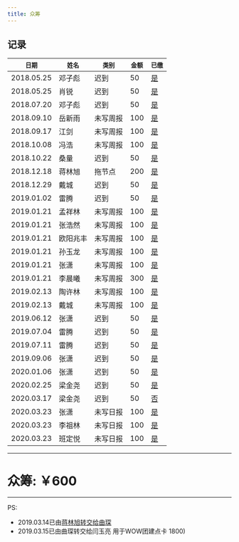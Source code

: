 ```yaml
---
title: 众筹
---
```


## 记录

| `日期` | `姓名` | `类别` | `金额` | `已缴` | 
| ------ | ----- | ------ | ------ | ----- | 
| 2018.05.25 | 邓子彪 | 迟到 | 50 | [是](https://github.com/G-Cinder/Memoranda/blob/master/source/assets/crowdfundings/20180525_062731000_iOS.png)| 
| 2018.05.25 | 肖锐 | 迟到 | 50 | [是](https://github.com/G-Cinder/Memoranda/blob/master/source/assets/crowdfundings/20180525_071525000_iOS.png)| 
| 2018.07.20 | 邓子彪 | 迟到 | 50 | [是](https://github.com/G-Cinder/Memoranda/blob/master/source/assets/crowdfundings/20180720_013507000_iOS.png)| 
| 2018.09.10 | 岳新雨 | 未写周报 | 100 | [是](https://github.com/G-Cinder/Memoranda/blob/master/source/assets/crowdfundings/20180911_010935000_iOS.png)| 
| 2018.09.17 | 江剑 | 未写周报 | 100 | [是](https://github.com/G-Cinder/Memoranda/blob/master/source/assets/crowdfundings/20180918_005923000_iOS.png)| 
| 2018.10.08 | 冯浩 | 未写周报 | 100 | [是](https://github.com/G-Cinder/Memoranda/blob/master/source/assets/crowdfundings/20181008_085527000_iOS.png)| 
| 2018.10.22 | 桑量 | 迟到 | 50 | [是](https://github.com/G-Cinder/Memoranda/blob/master/source/assets/crowdfundings/20181022_015823000_iOS.png)| 
| 2018.12.18 | 蒋林旭 | 拖节点 | 200 | [是](https://github.com/G-Cinder/Memoranda/blob/master/source/assets/crowdfundings/20181229093118.jpg)| 
| 2018.12.29 | 戴城 | 迟到 | 50 | [是](https://github.com/G-Cinder/Memoranda/blob/master/source/assets/crowdfundings/20181229100153.jpg)| 
| 2019.01.02 | 雷腾 | 迟到 | 50 | [是](https://github.com/G-Cinder/Memoranda/blob/master/source/assets/crowdfundings/20190107184355.png)| 
| 2019.01.21 | 孟祥林 | 未写周报 | 100 | [是](https://github.com/G-Cinder/Memoranda/blob/master/source/assets/crowdfundings/20190121_042439000_iOS.png)| 
| 2019.01.21 | 张浩然 | 未写周报 | 100 | [是](https://github.com/G-Cinder/Memoranda/blob/master/source/assets/crowdfundings/20190121_042449000_iOS.png)| 
| 2019.01.21 | 欧阳兆丰 | 未写周报 | 100 | [是](https://github.com/G-Cinder/Memoranda/blob/master/source/assets/crowdfundings/20190121_042456000_iOS.png)| 
| 2019.01.21 | 孙玉龙 | 未写周报 | 100 | [是](https://github.com/G-Cinder/Memoranda/blob/master/source/assets/crowdfundings/20190121_042503000_iOS.png)| 
| 2019.01.21 | 张潇 | 未写周报 | 100 | [是](https://github.com/G-Cinder/Memoranda/blob/master/source/assets/crowdfundings/20190121_042515000_iOS.png)| 
| 2019.01.21 | 李晨曦 | 未写周报 | 300 | [是](https://github.com/G-Cinder/Memoranda/blob/master/source/assets/crowdfundings/20190121_042509000_iOS.png)| 
| 2019.02.13 | 陶许林 | 未写周报 | 100 | [是](https://github.com/G-Cinder/Memoranda/blob/master/source/assets/crowdfundings/20190213123220.png)| 
| 2019.02.13 | 戴城 | 未写周报 | 100 | [是](https://github.com/G-Cinder/Memoranda/blob/master/source/assets/crowdfundings/20190213123203.png)| 
| 2019.06.12 | 张潇 | 迟到 | 50 | [是](https://github.com/G-Cinder/Memoranda/blob/master/source/assets/crowdfundings/20190612.png)| 
| 2019.07.04 | 雷腾 | 迟到 | 50 | [是](https://github.com/G-Cinder/Memoranda/blob/master/source/assets/crowdfundings/20190704113616.png)| 
| 2019.07.11 | 雷腾 | 迟到 | 50 | [是](https://github.com/G-Cinder/Memoranda/blob/master/source/assets/crowdfundings/20190711_015556000_iOS.png)| 
| 2019.09.06 | 张潇 | 迟到 | 50 | [是](https://github.com/G-Cinder/Memoranda/blob/master/source/assets/crowdfundings/20190906094331.jpg)| 
| 2020.01.06 | 张潇 | 迟到 | 50 | [是](https://github.com/G-Cinder/Memoranda/blob/master/source/assets/crowdfundings/20200106143048.jpg)| 
| 2020.02.25 | 梁金尧 | 迟到 | 50 | [是](https://github.com/G-Cinder/Memoranda/blob/master/source/assets/crowdfundings/20200225.jpg)| 
| 2020.03.17 | 梁金尧 | 迟到 | 50 | [否](https://github.com/G-Cinder/Memoranda/blob/master/source/assets/crowdfundings/404.png)| 
| 2020.03.23 | 张潇 | 未写日报 | 100 | [是](https://github.com/G-Cinder/Memoranda/blob/master/source/assets/crowdfundings/DCIM(18).jpg)| 
| 2020.03.23 | 李祖林 | 未写日报 | 100 | [是](https://github.com/G-Cinder/Memoranda/blob/master/source/assets/crowdfundings/DCIM(20).jpg)| 
| 2020.03.23 | 班定悦 | 未写日报 | 100 | [是](https://github.com/G-Cinder/Memoranda/blob/master/source/assets/crowdfundings/DCIM(19).jpg)| 

-------------------------
# 众筹: ￥600


-------------------------
PS:
* 2019.03.14已由[蒋林旭转交给曲琛](https://github.com/G-Cinder/Memoranda/blob/master/source/assets/crowdfundings/20190314160752.png)
* 2019.03.15已由曲琛转交给闫玉亮 用于WOW团建点卡 1800)

